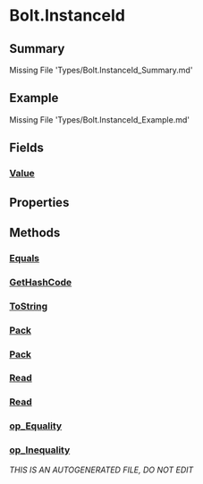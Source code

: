 # Bolt.InstanceId
## Summary
Missing File 'Types/Bolt.InstanceId_Summary.md'
## Example
Missing File 'Types/Bolt.InstanceId_Example.md'
## Fields
### [Value](Types/Bolt.InstanceId/F/Value.md)
## Properties
## Methods
### [Equals](Types/Bolt.InstanceId/M/Equals.md)
### [GetHashCode](Types/Bolt.InstanceId/M/GetHashCode.md)
### [ToString](Types/Bolt.InstanceId/M/ToString.md)
### [Pack](Types/Bolt.InstanceId/M/Pack.md)
### [Pack](Types/Bolt.InstanceId/M/Pack.md)
### [Read](Types/Bolt.InstanceId/M/Read.md)
### [Read](Types/Bolt.InstanceId/M/Read.md)
### [op_Equality](Types/Bolt.InstanceId/M/op_Equality.md)
### [op_Inequality](Types/Bolt.InstanceId/M/op_Inequality.md)

*THIS IS AN AUTOGENERATED FILE, DO NOT EDIT*
